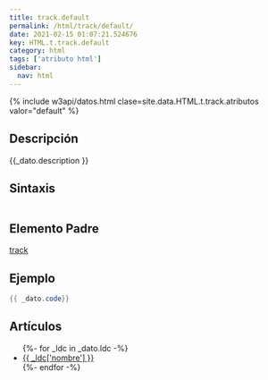 ```yaml
---
title: track.default
permalink: /html/track/default/
date: 2021-02-15 01:07:21.524676
key: HTML.t.track.default
category: html
tags: ['atributo html']
sidebar: 
  nav: html
---
```


{% include w3api/datos.html clase=site.data.HTML.t.track.atributos valor="default" %}

## Descripción
{{_dato.description }}

## Sintaxis
~~~html
~~~

## Elemento Padre
[track](/html/track/)

## Ejemplo
~~~java
{{ _dato.code}}
~~~

## Artículos
<ul>
{%- for _ldc in _dato.ldc -%}
   <li>
       <a href="{{_ldc['url'] }}">{{ _ldc['nombre'] }}</a>
   </li>
{%- endfor -%}
</ul>
